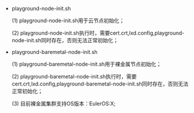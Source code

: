 * playground-node-init.sh 

  (1) playground-node-init.sh用于云节点初始化；

  (2) playground-node-init.sh执行时，需要cert.crt,lxd.config,playground-node-init.sh同时存在，否则无法正常初始化；
  
* playground-baremetal-node-init.sh

  (1) playground-baremetal-node-init.sh用于裸金属节点初始化；

  (2) playground-baremetal-node-init.sh执行时，需要cert.crt,lxd.config,playground-baremetal-node-init.sh同时存在，否则无法正常初始化；
  
  (3) 目前裸金属集群支持OS版本：EulerOS:X;
